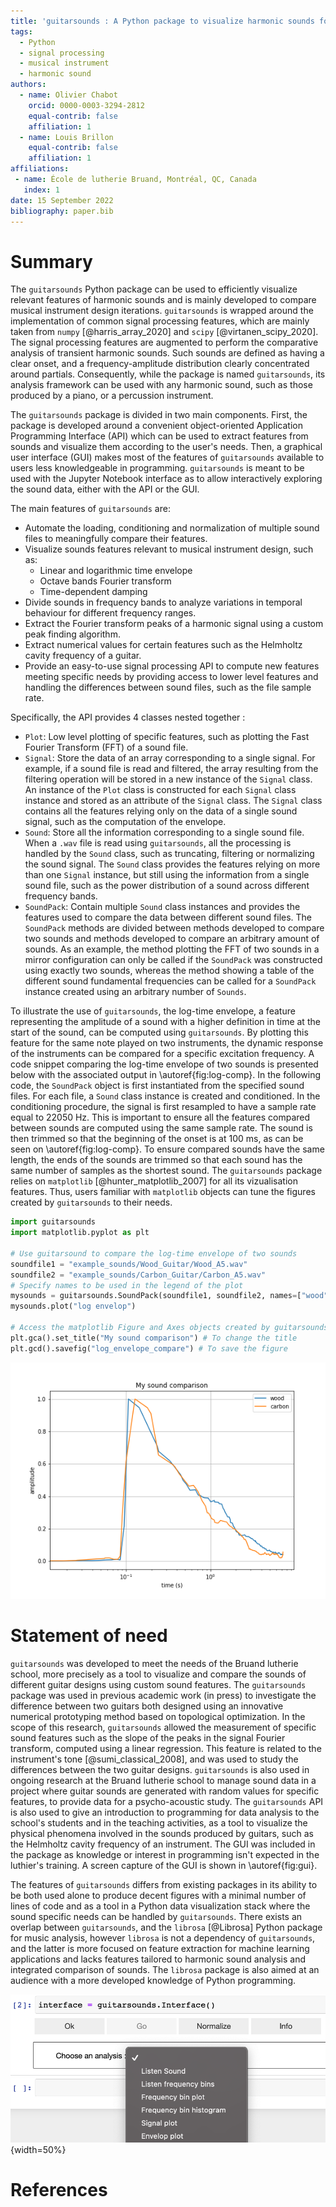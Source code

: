 ```yaml
---
title: 'guitarsounds : A Python package to visualize harmonic sounds for musical instrument design'
tags:
  - Python
  - signal processing
  - musical instrument
  - harmonic sound
authors:
  - name: Olivier Chabot
    orcid: 0000-0003-3294-2812
    equal-contrib: false
    affiliation: 1
  - name: Louis Brillon
    equal-contrib: false
    affiliation: 1
affiliations:
 - name: École de lutherie Bruand, Montréal, QC, Canada
   index: 1
date: 15 September 2022
bibliography: paper.bib
---
```


# Summary

The `guitarsounds` Python package can be used to efficiently visualize relevant features of harmonic sounds and is mainly developed to compare musical instrument design iterations. 
`guitarsounds` is wrapped around the implementation of common signal processing features, which are mainly taken from `numpy` [@harris_array_2020] and `scipy` [@virtanen_scipy_2020]. 
The signal processing features are augmented to perform the comparative analysis of transient harmonic sounds.
Such sounds are defined as having a clear onset, and a frequency-amplitude distribution clearly concentrated around partials. 
Consequently, while the package is named `guitarsounds`, its analysis framework can be used with any harmonic sound, such as those produced by a piano, or a percussion instrument. 

The `guitarsounds` package is divided in two main components. 
First, the package is developed around a convenient object-oriented Application Programming Interface (API) which can be used to extract features from sounds and visualize them according to the user's needs. 
Then, a graphical user interface (GUI) makes most of the features of `guitarsounds` available to users less knowledgeable in programming. 
`guitarsounds` is meant to be used with the Jupyter Notebook interface as to allow interactively exploring the sound data, either with the API or the GUI.

The main features of `guitarsounds` are: 

- Automate the loading, conditioning and normalization of multiple sound files to meaningfully compare their features.
- Visualize sounds features relevant to musical instrument design, such as: 
    - Linear and logarithmic time envelope
    - Octave bands Fourier transform
    - Time-dependent damping
- Divide sounds in frequency bands to analyze variations in temporal behaviour for different frequency ranges.
- Extract the Fourier transform peaks of a harmonic signal using a custom peak finding algorithm.
- Extract numerical values for certain features such as the Helmholtz cavity frequency of a guitar.
- Provide an easy-to-use signal processing API to compute new features meeting specific needs by providing access to lower level features and handling the differences between sound files, such as the file sample rate.

Specifically, the API provides 4 classes nested together : 

- `Plot`: Low level plotting of specific features, such as plotting the Fast Fourier Transform (FFT) of a sound file.
- `Signal`: Store the data of an array corresponding to a single signal. For example, if a sound file is read and filtered, the array resulting from the filtering operation will be stored in a new instance of the `Signal` class. An instance of the `Plot` class is constructed for each `Signal` class instance and stored as an attribute of the `Signal` class. The `Signal` class contains all the features relying only on the data of a single sound signal, such as the computation of the envelope.
- `Sound`: Store all the information corresponding to a single sound file. When a `.wav` file is read using `guitarsounds`, all the processing is handled by the `Sound` class, such as truncating, filtering or normalizing the sound signal. The `Sound` class provides the features relying on more than one `Signal` instance, but still using the information from a single sound file, such as the power distribution of a sound across different frequency bands.
- `SoundPack`: Contain multiple `Sound` class instances and provides the features used to compare the data between different sound files. The `SoundPack` methods are divided between methods developed to compare two sounds and methods developed to compare an arbitrary amount of sounds. As an example, the method plotting the FFT of two sounds in a mirror configuration can only be called if the `SoundPack` was constructed using exactly two sounds, whereas the method showing a table of the different sound fundamental frequencies can be called for a `SoundPack` instance created using an arbitrary number of `Sounds`.
 
To illustrate the use of `guitarsounds`, the log-time envelope, a feature representing the amplitude of a sound with a higher definition in time at the start of the sound, can be computed using `guitarsounds`. 
By plotting this feature for the same note played on two instruments, the dynamic response of the instruments can be compared for a specific excitation frequency.
A code snippet comparing the log-time envelope of two sounds is presented below with the associated output in \autoref{fig:log-comp}.
In the following code, the `SoundPack` object is first instantiated from the specified sound files. 
For each file, a `Sound` class instance is created and conditioned. 
In the conditioning procedure, the signal is first resampled to have a sample rate equal to 22050 Hz. This is important to ensure all the features compared between sounds are computed using the same sample rate. 
The sound is then trimmed so that the beginning of the onset is at 100 ms, as can be seen on \autoref{fig:log-comp}. 
To ensure compared sounds have the same length, the ends of the sounds are trimmed so that each sound has the same number of samples as the shortest sound. 
The `guitarsounds` package relies on `matplotlib` [@hunter_matplotlib_2007] for all its vizualisation features. Thus, users familiar with `matplotlib` objects can tune the figures created by `guitarsounds` to their needs.
 

```python
import guitarsounds
import matplotlib.pyplot as plt

# Use guitarsound to compare the log-time envelope of two sounds
soundfile1 = "example_sounds/Wood_Guitar/Wood_A5.wav"
soundfile2 = "example_sounds/Carbon_Guitar/Carbon_A5.wav"
# Specify names to be used in the legend of the plot
mysounds = guitarsounds.SoundPack(soundfile1, soundfile2, names=["wood", "carbon"])
mysounds.plot("log envelop")

# Access the matplotlib Figure and Axes objects created by guitarsounds
plt.gca().set_title("My sound comparison") # To change the title
plt.gcd().savefig("log_envelope_compare") # To save the figure
```

![Output of the code snippet comparing the log-time envelope of two sounds.\label{fig:log-comp}](figurelogenv.png)

# Statement of need

`guitarsounds` was developed to meet the needs of the Bruand lutherie school, more precisely as a tool to visualize and compare the sounds of different guitar designs using custom sound features.
The `guitarsounds` package was used in previous academic work (in press) to investigate the difference between two guitars both designed using an innovative numerical prototyping method based on topological optimization. 
In the scope of this research, `guitarsounds` allowed the measurement of specific sound features such as the slope of the peaks in the signal Fourier transform, computed using a linear regression. 
This feature is related to the instrument's tone [@sumi_classical_2008], and was used to study the differences between the two guitar designs.
 `guitarsounds` is also used in ongoing research at the Bruand lutherie school to manage sound data in a project where guitar sounds are generated with random values for specific features, to provide data for a psycho-acoustic study. 
The `guitarsounds` API is also used to give an introduction to programming for data analysis to the school's students and in the teaching activities, as a tool to visualize the physical phenomena involved in the sounds produced by guitars, such as the Helmholtz cavity frequency of an instrument. 
The GUI was included in the package as knowledge or interest in programming isn't expected in the luthier's training. 
A screen capture of the GUI is shown in \autoref{fig:gui}. 

The features of `guitarsounds` differs from existing packages in its ability to be both used alone to produce decent figures with a minimal number of lines of code and as a tool in a Python data visualization stack where the sound specific needs can be handled by `guitarsounds`. 
There exists an overlap between `guitarsounds`, and the `librosa` [@Librosa] Python package for music analysis, however `librosa` is not a dependency of `guitarsounds`, and the latter is more focused on feature extraction for machine learning applications and lacks features tailored to harmonic sound analysis and  integrated comparison of sounds. 
The  `librosa` package is also aimed at an audience with a more developed knowledge of Python programming.

![Graphical user interface in the Jupyter Notebook environment.\label{fig:gui}](figuregui.png){width=50%}

# References
